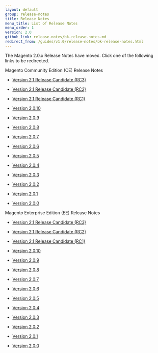 ```yaml
---
layout: default
group: release-notes
title: Release Notes
menu_title: List of Release Notes
menu_order: 1
version: 2.0
github_link: release-notes/bk-release-notes.md
redirect_from: /guides/v1.0/release-notes/bk-release-notes.html
---
```


The Magento 2.0.x Release Notes have moved. Click one of the following links to be redirected.


Magento Community Edition (CE) Release Notes

*  <a href="{{page.baseurl}}release-notes/ReleaseNotes2.1_RC3CE.html" target="_blank">Version 2.1 Release Candidate (RC3)</a>


*  <a href="{{page.baseurl}}release-notes/ReleaseNotes2.1_RC2CE.html" target="_blank">Version 2.1 Release Candidate (RC2)</a>


*  <a href="{{page.baseurl}}release-notes/ReleaseNotes2.1_RC1CE.html" target="_blank">Version 2.1 Release Candidate (RC1)</a>

*  <a href="{{page.baseurl}}release-notes/ReleaseNotes2.0.10CE.html" target="_blank">Version 2.0.10</a>


*  <a href="{{page.baseurl}}release-notes/ReleaseNotes2.0.9CE.html" target="_blank">Version 2.0.9</a>


*  <a href="{{page.baseurl}}release-notes/ReleaseNotes2.0.8CE.html" target="_blank">Version 2.0.8</a>


*  <a href="{{page.baseurl}}release-notes/ReleaseNotes2.0.7CE.html" target="_blank">Version 2.0.7</a>

*  <a href="{{page.baseurl}}release-notes/ReleaseNotes2.0.6CE.html" target="_blank">Version 2.0.6</a>

*  <a href="{{page.baseurl}}release-notes/ReleaseNotes2.0.5CE.html" target="_blank">Version 2.0.5</a>

*   <a href="{{page.baseurl}}release-notes/ReleaseNotes2.0.4CE.html" target="_blank">Version 2.0.4</a>

*   <a href="{{page.baseurl}}release-notes/ReleaseNotes2.0.3CE.html" target="_blank">Version 2.0.3</a>

*   <a href="http://docs.magento.com/m2/ce/user_guide/magento/release-notes-ce-2.0.2.html" target="_blank">Version 2.0.2</a>

*   <a href="http://docs.magento.com/m2/ce/user_guide/magento/release-notes-ce-2.0.1.html" target="_blank">Version 2.0.1</a>

*   <a href="http://docs.magento.com/m2/ce/user_guide/magento/release-notes-ce-2.0.html" target="_blank">Version 2.0.0</a>



Magento Enterprise Edition (EE) Release Notes

*  <a href="{{page.baseurl}}release-notes/ReleaseNotes2.1_RC3EE.html" target="_blank">Version 2.1 Release Candidate (RC3)</a>


*  <a href="{{page.baseurl}}release-notes/ReleaseNotes2.1_RC2EE.html" target="_blank">Version 2.1 Release Candidate (RC2)</a>

*  <a href="{{page.baseurl}}release-notes/ReleaseNotes2.1_RC1EE.html" target="_blank">Version 2.1 Release Candidate (RC1)</a>

*   <a href="{{page.baseurl}}release-notes/ReleaseNotes2.0.10EE.html" target="_blank">Version 2.0.10</a>


*   <a href="{{page.baseurl}}release-notes/ReleaseNotes2.0.9EE.html" target="_blank">Version 2.0.9</a>


*   <a href="{{page.baseurl}}release-notes/ReleaseNotes2.0.8EE.html" target="_blank">Version 2.0.8</a>


*   <a href="{{page.baseurl}}release-notes/ReleaseNotes2.0.7EE.html" target="_blank">Version 2.0.7</a>

*   <a href="{{page.baseurl}}release-notes/ReleaseNotes2.0.6EE.html" target="_blank">Version 2.0.6</a>

*   <a href="{{page.baseurl}}release-notes/ReleaseNotes2.0.5EE.html" target="_blank">Version 2.0.5</a>

*   <a href="{{page.baseurl}}release-notes/ReleaseNotes2.0.4EE.html" target="_blank">Version 2.0.4</a>

*   <a href="{{page.baseurl}}release-notes/ReleaseNotes2.0.3EE.html" target="_blank">Version 2.0.3</a>

*   <a href="http://docs.magento.com/m2/ee/user_guide/magento/release-notes-ee-2.0.2.html" target="_blank">Version 2.0.2</a>

*   <a href="http://docs.magento.com/m2/ee/user_guide/magento/release-notes-ee-2.0.1.html" target="_blank">Version 2.0.1</a>


*   <a href="http://docs.magento.com/m2/ee/user_guide/magento/release-notes-ee-2.0.html" target="_blank">Version 2.0.0</a>
